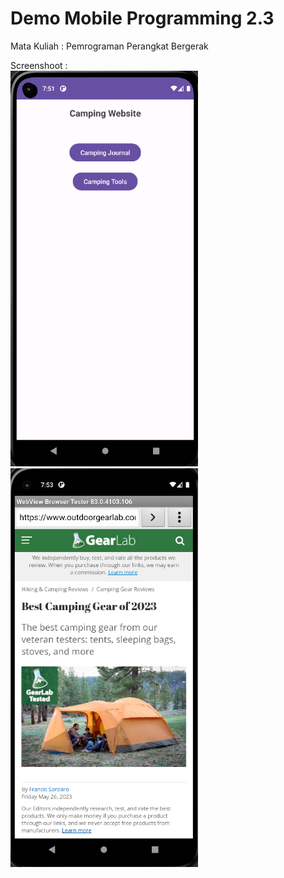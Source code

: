 # Demo Mobile Programming 2.3    
Mata Kuliah : Pemrograman Perangkat Bergerak   
   
Screenshoot :  
<img src="/Mobile-Programming-2.3/image/2.3_ss1.png" width="300px">
<img src="/Mobile-Programming-2.3/image/2.3_ss2.png" width="300px">
